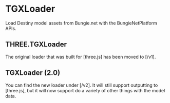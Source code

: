 # TGXLoader

Load Destiny model assets from Bungie.net with the BungieNetPlatform APIs.

## THREE.TGXLoader

The original loader that was built for [three.js] has been moved to [/v1].

## TGXLoader (2.0)

You can find the new loader under [/v2]. It will still support outputting to [three.js], but it will now support do a variety of other things with the model data.
